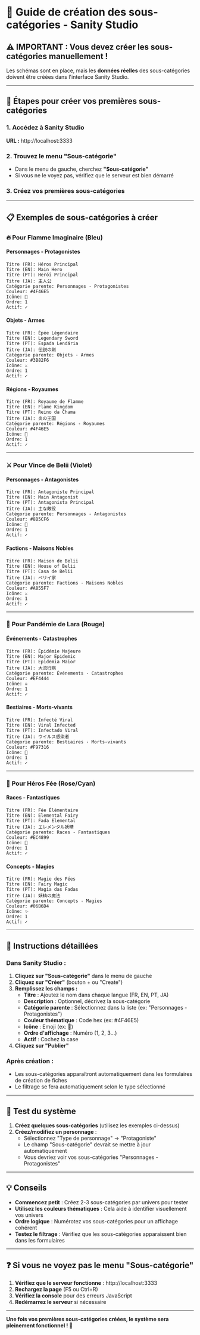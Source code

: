 # 🚀 Guide de création des sous-catégories - Sanity Studio

## ⚠️ **IMPORTANT : Vous devez créer les sous-catégories manuellement !**

Les schémas sont en place, mais les **données réelles** des sous-catégories doivent être créées dans l'interface Sanity Studio.

---

## 🎯 **Étapes pour créer vos premières sous-catégories**

### 1. **Accédez à Sanity Studio**
**URL :** http://localhost:3333

### 2. **Trouvez le menu "Sous-catégorie"**
- Dans le menu de gauche, cherchez **"Sous-catégorie"**
- Si vous ne le voyez pas, vérifiez que le serveur est bien démarré

### 3. **Créez vos premières sous-catégories**

---

## 📋 **Exemples de sous-catégories à créer**

### 🔥 **Pour Flamme Imaginaire (Bleu)**

#### Personnages - Protagonistes
```
Titre (FR): Héros Principal
Titre (EN): Main Hero
Titre (PT): Herói Principal
Titre (JA): 主人公
Catégorie parente: Personnages - Protagonistes
Couleur: #4F46E5
Icône: 🦸
Ordre: 1
Actif: ✓
```

#### Objets - Armes
```
Titre (FR): Épée Légendaire
Titre (EN): Legendary Sword
Titre (PT): Espada Lendária
Titre (JA): 伝説の剣
Catégorie parente: Objets - Armes
Couleur: #3B82F6
Icône: ⚔️
Ordre: 1
Actif: ✓
```

#### Régions - Royaumes
```
Titre (FR): Royaume de Flamme
Titre (EN): Flame Kingdom
Titre (PT): Reino da Chama
Titre (JA): 炎の王国
Catégorie parente: Régions - Royaumes
Couleur: #4F46E5
Icône: 🏰
Ordre: 1
Actif: ✓
```

---

### ⚔️ **Pour Vince de Belii (Violet)**

#### Personnages - Antagonistes
```
Titre (FR): Antagoniste Principal
Titre (EN): Main Antagonist
Titre (PT): Antagonista Principal
Titre (JA): 主な敵役
Catégorie parente: Personnages - Antagonistes
Couleur: #8B5CF6
Icône: 👹
Ordre: 1
Actif: ✓
```

#### Factions - Maisons Nobles
```
Titre (FR): Maison de Belii
Titre (EN): House of Belii
Titre (PT): Casa de Belii
Titre (JA): ベリイ家
Catégorie parente: Factions - Maisons Nobles
Couleur: #A855F7
Icône: ⚔️
Ordre: 1
Actif: ✓
```

---

### 🦠 **Pour Pandémie de Lara (Rouge)**

#### Événements - Catastrophes
```
Titre (FR): Épidémie Majeure
Titre (EN): Major Epidemic
Titre (PT): Epidemia Maior
Titre (JA): 大流行病
Catégorie parente: Événements - Catastrophes
Couleur: #EF4444
Icône: ☠️
Ordre: 1
Actif: ✓
```

#### Bestiaires - Morts-vivants
```
Titre (FR): Infecté Viral
Titre (EN): Viral Infected
Titre (PT): Infectado Viral
Titre (JA): ウイルス感染者
Catégorie parente: Bestiaires - Morts-vivants
Couleur: #F97316
Icône: 🧟
Ordre: 1
Actif: ✓
```

---

### 🧚 **Pour Héros Fée (Rose/Cyan)**

#### Races - Fantastiques
```
Titre (FR): Fée Élémentaire
Titre (EN): Elemental Fairy
Titre (PT): Fada Elemental
Titre (JA): エレメンタル妖精
Catégorie parente: Races - Fantastiques
Couleur: #EC4899
Icône: 🧚
Ordre: 1
Actif: ✓
```

#### Concepts - Magies
```
Titre (FR): Magie des Fées
Titre (EN): Fairy Magic
Titre (PT): Magia das Fadas
Titre (JA): 妖精の魔法
Catégorie parente: Concepts - Magies
Couleur: #06B6D4
Icône: ✨
Ordre: 1
Actif: ✓
```

---

## 🎯 **Instructions détaillées**

### **Dans Sanity Studio :**

1. **Cliquez sur "Sous-catégorie"** dans le menu de gauche
2. **Cliquez sur "Créer"** (bouton + ou "Create")
3. **Remplissez les champs :**
   - **Titre** : Ajoutez le nom dans chaque langue (FR, EN, PT, JA)
   - **Description** : Optionnel, décrivez la sous-catégorie
   - **Catégorie parente** : Sélectionnez dans la liste (ex: "Personnages - Protagonistes")
   - **Couleur thématique** : Code hex (ex: #4F46E5)
   - **Icône** : Emoji (ex: 🦸)
   - **Ordre d'affichage** : Numéro (1, 2, 3...)
   - **Actif** : Cochez la case
4. **Cliquez sur "Publier"**

### **Après création :**
- Les sous-catégories apparaîtront automatiquement dans les formulaires de création de fiches
- Le filtrage se fera automatiquement selon le type sélectionné

---

## 🔄 **Test du système**

1. **Créez quelques sous-catégories** (utilisez les exemples ci-dessus)
2. **Créez/modifiez un personnage** :
   - Sélectionnez "Type de personnage" → "Protagoniste"
   - Le champ "Sous-catégorie" devrait se mettre à jour automatiquement
   - Vous devriez voir vos sous-catégories "Personnages - Protagonistes"

---

## 💡 **Conseils**

- **Commencez petit** : Créez 2-3 sous-catégories par univers pour tester
- **Utilisez les couleurs thématiques** : Cela aide à identifier visuellement vos univers
- **Ordre logique** : Numérotez vos sous-catégories pour un affichage cohérent
- **Testez le filtrage** : Vérifiez que les sous-catégories apparaissent bien dans les formulaires

---

## ❓ **Si vous ne voyez pas le menu "Sous-catégorie"**

1. **Vérifiez que le serveur fonctionne** : http://localhost:3333
2. **Rechargez la page** (F5 ou Ctrl+R)
3. **Vérifiez la console** pour des erreurs JavaScript
4. **Redémarrez le serveur** si nécessaire

---

**Une fois vos premières sous-catégories créées, le système sera pleinement fonctionnel ! 🎉** 